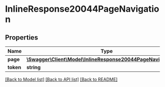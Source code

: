 # InlineResponse20044PageNavigation

## Properties
Name | Type | Description | Notes
------------ | ------------- | ------------- | -------------
**page** | [**\Swagger\Client\Model\InlineResponse20044PageNavigationPage**](InlineResponse20044PageNavigationPage.md) |  | [optional] 
**token** | **string** |  | [optional] 

[[Back to Model list]](../../README.md#documentation-for-models) [[Back to API list]](../../README.md#documentation-for-api-endpoints) [[Back to README]](../../README.md)

